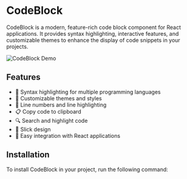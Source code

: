 # CodeBlock

CodeBlock is a modern, feature-rich code block component for React applications. It provides syntax highlighting, interactive features, and customizable themes to enhance the display of code snippets in your projects.

![CodeBlock Demo](./public/demo.gif)

## Features

- 🌈 Syntax highlighting for multiple programming languages
- 🎨 Customizable themes and styles
- 🔢 Line numbers and line highlighting
- 📋 Copy code to clipboard
- 🔍 Search and highlight code
- 📱 Slick design
- 🚀 Easy integration with React applications

## Installation

To install CodeBlock in your project, run the following command:
